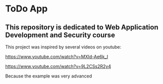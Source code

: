# ToDo App

## This repository is dedicated to Web Application Development and Security course



This project was inspired by several videos on youtube:

https://www.youtube.com/watch?v=MXId-Ae6k_I

https://www.youtube.com/watch?v=9L2CSs2R2y4

Because the example was very advanced

